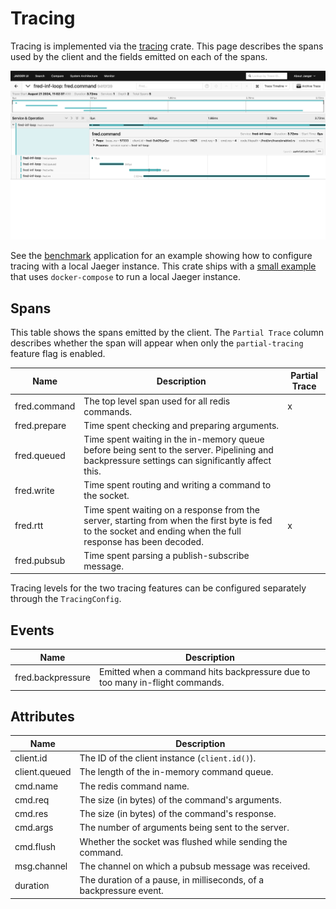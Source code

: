 Tracing
=======

Tracing is implemented via the [tracing](https://github.com/tokio-rs/tracing) crate. This page describes the spans used
by the client and the fields emitted on each of the spans.

![](../../tests/jaeger-2024.jpg)

See the [benchmark](../../bin/benchmark) application for an example showing how to configure tracing with a
local Jaeger instance. This crate ships with a [small example](../../tests/docker/compose/jaeger.yml) that
uses `docker-compose` to run a local Jaeger instance.

## Spans

This table shows the spans emitted by the client. The `Partial Trace` column describes whether the span will appear when
only the `partial-tracing` feature flag is enabled.

| Name         | Description                                                                                                                                                  | Partial Trace |
|--------------|--------------------------------------------------------------------------------------------------------------------------------------------------------------|---------------|
| fred.command | The top level span used for all redis commands.                                                                                                              | x             |
| fred.prepare | Time spent checking and preparing arguments.                                                                                                                 |               |
| fred.queued  | Time spent waiting in the in-memory queue before being sent to the server. Pipelining and backpressure settings can significantly affect this.               |               |
| fred.write   | Time spent routing and writing a command to the socket.                                                                                                      |               |
| fred.rtt     | Time spent waiting on a response from the server, starting from when the first byte is fed to the socket and ending when the full response has been decoded. | x             |
| fred.pubsub  | Time spent parsing a publish-subscribe message.                                                                                                              |               |

Tracing levels for the two tracing features can be configured separately through the `TracingConfig`.

## Events

| Name              | Description                                                                  |
|-------------------|------------------------------------------------------------------------------|
| fred.backpressure | Emitted when a command hits backpressure due to too many in-flight commands. |

## Attributes

| Name          | Description                                                        |
|---------------|--------------------------------------------------------------------|
| client.id     | The ID of the client instance (`client.id()`).                     |
| client.queued | The length of the in-memory command queue.                         |
| cmd.name      | The redis command name.                                            |
| cmd.req       | The size (in bytes) of the command's arguments.                    |
| cmd.res       | The size (in bytes) of the command's response.                     |
| cmd.args      | The number of arguments being sent to the server.                  |
| cmd.flush     | Whether the socket was flushed while sending the command.          |
| msg.channel   | The channel on which a pubsub message was received.                |
| duration      | The duration of a pause, in milliseconds, of a backpressure event. |